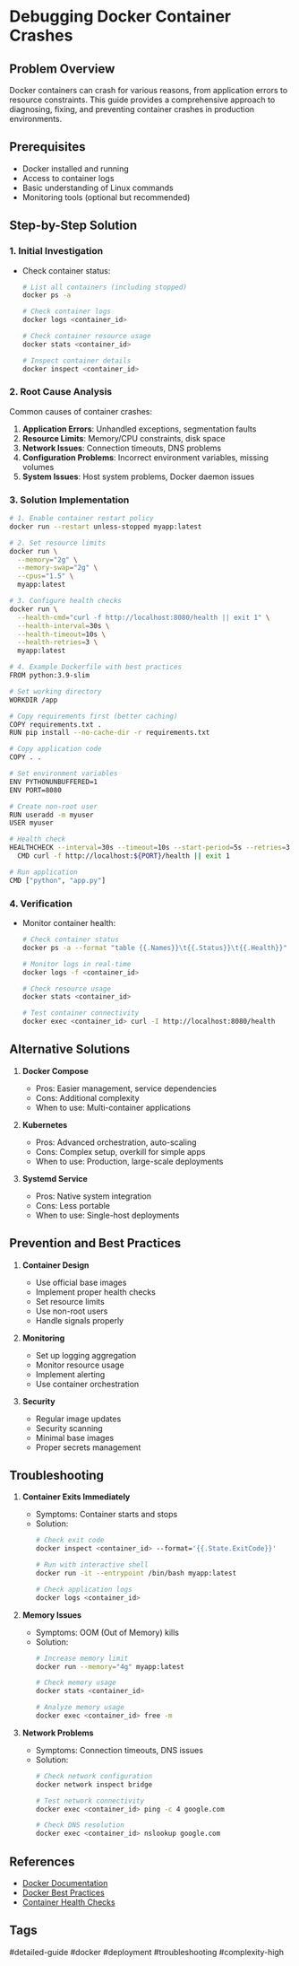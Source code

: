 # Debugging Docker Container Crashes

## Problem Overview
Docker containers can crash for various reasons, from application errors to resource constraints. This guide provides a comprehensive approach to diagnosing, fixing, and preventing container crashes in production environments.

## Prerequisites
- Docker installed and running
- Access to container logs
- Basic understanding of Linux commands
- Monitoring tools (optional but recommended)

## Step-by-Step Solution

### 1. Initial Investigation
- Check container status:
  ```bash
  # List all containers (including stopped)
  docker ps -a
  
  # Check container logs
  docker logs <container_id>
  
  # Check container resource usage
  docker stats <container_id>
  
  # Inspect container details
  docker inspect <container_id>
  ```

### 2. Root Cause Analysis
Common causes of container crashes:
1. **Application Errors**: Unhandled exceptions, segmentation faults
2. **Resource Limits**: Memory/CPU constraints, disk space
3. **Network Issues**: Connection timeouts, DNS problems
4. **Configuration Problems**: Incorrect environment variables, missing volumes
5. **System Issues**: Host system problems, Docker daemon issues

### 3. Solution Implementation
```bash
# 1. Enable container restart policy
docker run --restart unless-stopped myapp:latest

# 2. Set resource limits
docker run \
  --memory="2g" \
  --memory-swap="2g" \
  --cpus="1.5" \
  myapp:latest

# 3. Configure health checks
docker run \
  --health-cmd="curl -f http://localhost:8080/health || exit 1" \
  --health-interval=30s \
  --health-timeout=10s \
  --health-retries=3 \
  myapp:latest

# 4. Example Dockerfile with best practices
FROM python:3.9-slim

# Set working directory
WORKDIR /app

# Copy requirements first (better caching)
COPY requirements.txt .
RUN pip install --no-cache-dir -r requirements.txt

# Copy application code
COPY . .

# Set environment variables
ENV PYTHONUNBUFFERED=1
ENV PORT=8080

# Create non-root user
RUN useradd -m myuser
USER myuser

# Health check
HEALTHCHECK --interval=30s --timeout=10s --start-period=5s --retries=3 \
  CMD curl -f http://localhost:${PORT}/health || exit 1

# Run application
CMD ["python", "app.py"]
```

### 4. Verification
- Monitor container health:
  ```bash
  # Check container status
  docker ps -a --format "table {{.Names}}\t{{.Status}}\t{{.Health}}"
  
  # Monitor logs in real-time
  docker logs -f <container_id>
  
  # Check resource usage
  docker stats <container_id>
  
  # Test container connectivity
  docker exec <container_id> curl -I http://localhost:8080/health
  ```

## Alternative Solutions
1. **Docker Compose**
   - Pros: Easier management, service dependencies
   - Cons: Additional complexity
   - When to use: Multi-container applications

2. **Kubernetes**
   - Pros: Advanced orchestration, auto-scaling
   - Cons: Complex setup, overkill for simple apps
   - When to use: Production, large-scale deployments

3. **Systemd Service**
   - Pros: Native system integration
   - Cons: Less portable
   - When to use: Single-host deployments

## Prevention and Best Practices
1. **Container Design**
   - Use official base images
   - Implement proper health checks
   - Set resource limits
   - Use non-root users
   - Handle signals properly

2. **Monitoring**
   - Set up logging aggregation
   - Monitor resource usage
   - Implement alerting
   - Use container orchestration

3. **Security**
   - Regular image updates
   - Security scanning
   - Minimal base images
   - Proper secrets management

## Troubleshooting
1. **Container Exits Immediately**
   - Symptoms: Container starts and stops
   - Solution:
     ```bash
     # Check exit code
     docker inspect <container_id> --format='{{.State.ExitCode}}'
     
     # Run with interactive shell
     docker run -it --entrypoint /bin/bash myapp:latest
     
     # Check application logs
     docker logs <container_id>
     ```

2. **Memory Issues**
   - Symptoms: OOM (Out of Memory) kills
   - Solution:
     ```bash
     # Increase memory limit
     docker run --memory="4g" myapp:latest
     
     # Check memory usage
     docker stats <container_id>
     
     # Analyze memory usage
     docker exec <container_id> free -m
     ```

3. **Network Problems**
   - Symptoms: Connection timeouts, DNS issues
   - Solution:
     ```bash
     # Check network configuration
     docker network inspect bridge
     
     # Test network connectivity
     docker exec <container_id> ping -c 4 google.com
     
     # Check DNS resolution
     docker exec <container_id> nslookup google.com
     ```

## References
- [Docker Documentation](https://docs.docker.com/)
- [Docker Best Practices](https://docs.docker.com/develop/dev-best-practices/)
- [Container Health Checks](https://docs.docker.com/engine/reference/builder/#healthcheck)

## Tags
#detailed-guide #docker #deployment #troubleshooting #complexity-high 